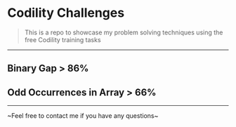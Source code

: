 # Codility Challenges
> This is a repo to showcase my problem solving techniques using the free Codility training tasks

***

## Binary Gap > 86%

## Odd Occurrences in Array > 66%

***
~Feel free to contact me if you have any questions~